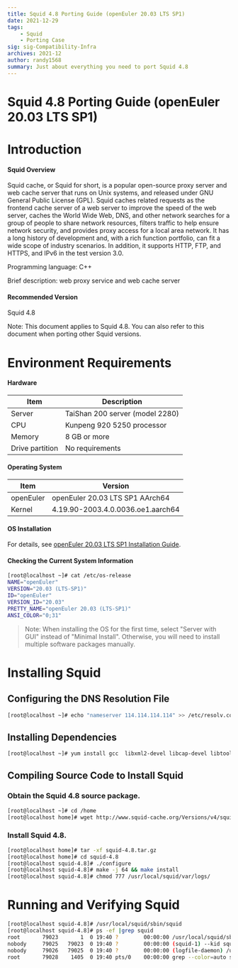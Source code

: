 ```yaml
---
title: Squid 4.8 Porting Guide (openEuler 20.03 LTS SP1)
date: 2021-12-29
tags: 
    - Squid
    - Porting Case
sig: sig-Compatibility-Infra
archives: 2021-12
author: randy1568
summary: Just about everything you need to port Squid 4.8
---
```


# Squid 4.8 Porting Guide (openEuler 20.03 LTS SP1)

# Introduction

#### Squid Overview

Squid cache, or Squid for short, is a popular open-source proxy server and web cache server that runs on Unix systems, and released under GNU General Public License (GPL). Squid caches related requests as the frontend cache server of a web server to improve the speed of the web server, caches the World Wide Web, DNS, and other network searches for a group of people to share network resources, filters traffic to help ensure network security, and provides proxy access for a local area network. It has a long history of development and, with a rich function portfolio, can fit a wide scope of industry scenarios. In addition, it supports HTTP, FTP, and HTTPS, and IPv6 in the test version 3.0.  

Programming language: C++

Brief description: web proxy service and web cache server  

#### Recommended Version

Squid 4.8

Note: This document applies to Squid 4.8. You can also refer to this document when porting other Squid versions.  

# Environment Requirements

#### Hardware

| Item    | Description                         |
| -------- | ----------------------------- |
| Server  | TaiShan 200 server (model 2280)|
| CPU      | Kunpeng 920 5250 processor        |
| Memory     | 8 GB or more               |
| Drive partition| No requirements             |

#### Operating System

| Item      | Version                              |
| --------- | --------------------------------- |
| openEuler | openEuler 20.03 LTS SP1 AArch64  |
| Kernel    | 4.19.90-2003.4.0.0036.oe1.aarch64 |

#### OS Installation

For details, see [openEuler 20.03 LTS SP1 Installation Guide](https://docs.openeuler.org/en/docs/20.03_LTS_SP1/docs/Installation/Installation.html).


#### Checking the Current System Information

```bash
[root@localhost ~]# cat /etc/os-release
NAME="openEuler"
VERSION="20.03 (LTS-SP1)"
ID="openEuler"
VERSION_ID="20.03"
PRETTY_NAME="openEuler 20.03 (LTS-SP1)"
ANSI_COLOR="0;31"
```

> Note:
> When installing the OS for the first time, select "Server with GUI" instead of "Minimal Install". Otherwise, you will need to install multiple software packages manually.

# Installing Squid

## Configuring the DNS Resolution File

```bash
[root@localhost ~]# echo "nameserver 114.114.114.114" >> /etc/resolv.conf
```

## Installing Dependencies

```bash
[root@localhost ~]# yum install gcc  libxml2-devel libcap-devel libtool-ltdl-devel perl* -y
```

## Compiling Source Code to Install Squid

### Obtain the Squid 4.8 source package.

```bash
[root@localhost ~]# cd /home
[root@localhost home]# wget http://www.squid-cache.org/Versions/v4/squid-4.8.tar.gz
```

### Install Squid 4.8.

```bash
[root@localhost home]# tar -xf squid-4.8.tar.gz
[root@localhost home]# cd squid-4.8
[root@localhost squid-4.8]# ./configure
[root@localhost squid-4.8]# make -j 64 && make install
[root@localhost squid-4.8]# chmod 777 /usr/local/squid/var/logs/
```

# Running and Verifying Squid

```bash
[root@localhost squid-4.8]# /usr/local/squid/sbin/squid
[root@localhost squid-4.8]# ps -ef |grep squid
root       79023       1  0 19:40 ?        00:00:00 /usr/local/squid/sbin/squid
nobody     79025   79023  0 19:40 ?        00:00:00 (squid-1) --kid squid-1
nobody     79026   79025  0 19:40 ?        00:00:00 (logfile-daemon) /usr/local/squid/var/logs/access.log
root       79028    1405  0 19:40 pts/0    00:00:00 grep --color=auto squid
```
